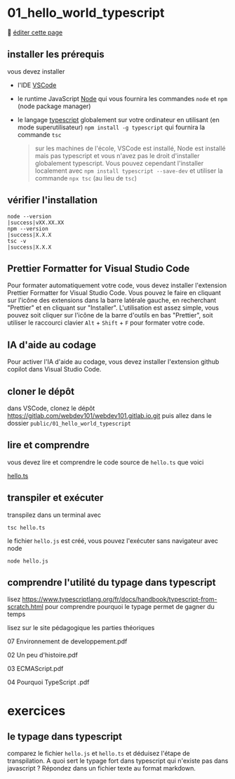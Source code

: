 # 01_hello_world_typescript

:memo: [éditer cette page](https://gitlab.com/-/ide/project/webdev101/0webdev101.gitlab.io/edit/main/-/public/README.md)

## installer les prérequis

vous devez installer

- l'IDE [VSCode](https://code.visualstudio.com/download)
- le runtime JavaScript [Node](https://nodejs.org/en/download) qui vous fournira les commandes `node` et `npm` (node package manager)
- le langage [typescript](https://www.typescriptlang.org/download) globalement sur votre ordinateur en utilisant (en mode superutilisateur) `npm install -g typescript` qui fournira la commande `tsc`

  > sur les machines de l'école, VSCode est installé, Node est installé mais pas typescript et vous n'avez pas le droit d'installer globalement typescript. Vous pouvez cependant l'installer localement avec `npm install typescript --save-dev` et utiliser la commande `npx tsc` (au lieu de `tsc`)

## vérifier l'installation

```terminal
node --version
|success|vXX.XX.XX
npm --version
|success|X.X.X
tsc -v
|success|X.X.X
```

## Prettier Formatter for Visual Studio Code

Pour formater automatiquement votre code, vous devez installer l'extension Prettier Formatter for Visual Studio Code. Vous pouvez le faire en cliquant sur l'icône des extensions dans la barre latérale gauche, en recherchant "Prettier" et en cliquant sur "Installer". L'utilisation est assez simple, vous pouvez soit cliquer sur l'icône de la barre d'outils en bas "Prettier", soit utiliser le raccourci clavier `Alt` + `Shift` + `F` pour formater votre code.

## IA d'aide au codage

Pour activer l'IA d'aide au codage, vous devez installer l'extension github copilot dans Visual Studio Code.

## cloner le dépôt

dans VSCode, clonez le dépôt <https://gitlab.com/webdev101/webdev101.gitlab.io.git> puis allez dans le dossier `public/01_hello_world_typescript`

## lire et comprendre

vous devez lire et comprendre le code source de `hello.ts` que voici

[hello.ts](hello.ts ":include :type=code typescript")

## transpiler et exécuter

transpilez dans un terminal avec

```terminal
tsc hello.ts
```

le fichier `hello.js` est créé, vous pouvez l'exécuter sans navigateur avec node

```terminal
node hello.js
```

## comprendre l'utilité du typage dans typescript

lisez https://www.typescriptlang.org/fr/docs/handbook/typescript-from-scratch.html pour comprendre pourquoi le typage permet de gagner du temps

lisez sur le site pédagogique les parties théoriques

07 Environnement de developpement.pdf

02 Un peu d'histoire.pdf

03 ECMAScript.pdf

04 Pourquoi TypeScript .pdf

# exercices

## le typage dans typescript

comparez le fichier `hello.js` et `hello.ts` et déduisez l'étape de transpilation. A quoi sert le typage fort dans typescript qui n'existe pas dans javascript ? Répondez dans un fichier texte au format markdown.
